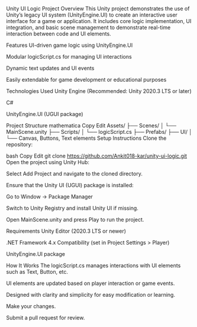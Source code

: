 Unity UI Logic Project
Overview
This Unity project demonstrates the use of Unity’s legacy UI system (UnityEngine.UI) to create an interactive user interface for a game or application. It includes core logic implementation, UI integration, and basic scene management to demonstrate real-time interaction between code and UI elements.

Features
UI-driven game logic using UnityEngine.UI

Modular logicScript.cs for managing UI interactions

Dynamic text updates and UI events

Easily extendable for game development or educational purposes

Technologies Used
Unity Engine (Recommended: Unity 2020.3 LTS or later)

C#

UnityEngine.UI (UGUI package)

Project Structure
mathematica
Copy
Edit
Assets/
├── Scenes/
│   └── MainScene.unity
├── Scripts/
│   └── logicScript.cs
├── Prefabs/
├── UI/
│   └── Canvas, Buttons, Text elements
Setup Instructions
Clone the repository:

bash
Copy
Edit
git clone https://github.com/Ankit018-kar/unity-ui-logic.git
Open the project using Unity Hub:

Select Add Project and navigate to the cloned directory.

Ensure that the Unity UI (UGUI) package is installed:

Go to Window → Package Manager

Switch to Unity Registry and install Unity UI if missing.

Open MainScene.unity and press Play to run the project.

Requirements
Unity Editor (2020.3 LTS or newer)

.NET Framework 4.x Compatibility (set in Project Settings > Player)

UnityEngine.UI package

How It Works
The logicScript.cs manages interactions with UI elements such as Text, Button, etc.

UI elements are updated based on player interaction or game events.

Designed with clarity and simplicity for easy modification or learning.


Make your changes.

Submit a pull request for review.
